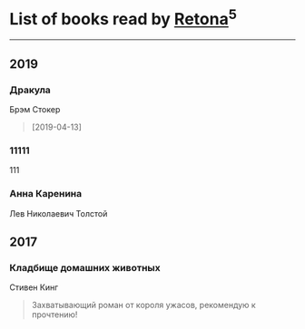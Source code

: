 # List of books read by [Retona](https://www.facebook.com/profile.php?id=531751113661013)<sup>5</sup>
---

## 2019

### Дракула
Брэм Стокер
> [2019-04-13] 




### 11111
111


### Анна Каренина
Лев Николаевич Толстой



## 2017

### Кладбище домашних животных
Стивен Кинг
> Захватывающий роман от короля ужасов, рекомендую к прочтению!




